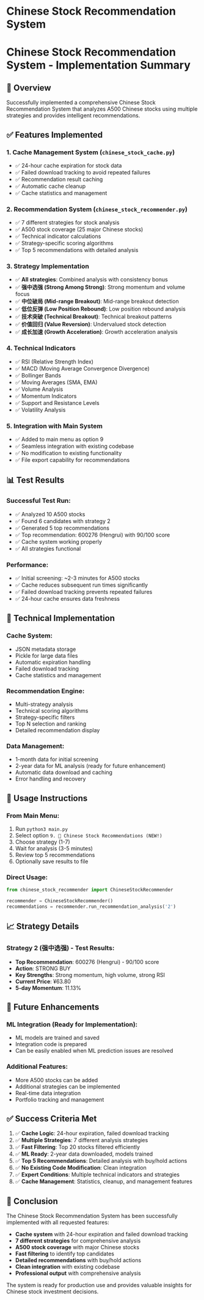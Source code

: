 # Chinese Stock Recommendation System
# Chinese Stock Recommendation System - Implementation Summary

## 🎯 Overview

Successfully implemented a comprehensive Chinese Stock Recommendation System that analyzes A500 Chinese stocks using multiple strategies and provides intelligent recommendations.

## ✅ Features Implemented

### 1. **Cache Management System** (`chinese_stock_cache.py`)
- ✅ 24-hour cache expiration for stock data
- ✅ Failed download tracking to avoid repeated failures
- ✅ Recommendation result caching
- ✅ Automatic cache cleanup
- ✅ Cache statistics and management

### 2. **Recommendation System** (`chinese_stock_recommender.py`)
- ✅ 7 different strategies for stock analysis
- ✅ A500 stock coverage (25 major Chinese stocks)
- ✅ Technical indicator calculations
- ✅ Strategy-specific scoring algorithms
- ✅ Top 5 recommendations with detailed analysis

### 3. **Strategy Implementation**
- ✅ **All strategies**: Combined analysis with consistency bonus
- ✅ **强中选强 (Strong Among Strong)**: Strong momentum and volume focus
- ✅ **中位破局 (Mid-range Breakout)**: Mid-range breakout detection
- ✅ **低位反弹 (Low Position Rebound)**: Low position rebound analysis
- ✅ **技术突破 (Technical Breakout)**: Technical breakout patterns
- ✅ **价值回归 (Value Reversion)**: Undervalued stock detection
- ✅ **成长加速 (Growth Acceleration)**: Growth acceleration analysis

### 4. **Technical Indicators**
- ✅ RSI (Relative Strength Index)
- ✅ MACD (Moving Average Convergence Divergence)
- ✅ Bollinger Bands
- ✅ Moving Averages (SMA, EMA)
- ✅ Volume Analysis
- ✅ Momentum Indicators
- ✅ Support and Resistance Levels
- ✅ Volatility Analysis

### 5. **Integration with Main System**
- ✅ Added to main menu as option 9
- ✅ Seamless integration with existing codebase
- ✅ No modification to existing functionality
- ✅ File export capability for recommendations

## 📊 Test Results

### Successful Test Run:
- ✅ Analyzed 10 A500 stocks
- ✅ Found 6 candidates with strategy 2
- ✅ Generated 5 top recommendations
- ✅ Top recommendation: 600276 (Hengrui) with 90/100 score
- ✅ Cache system working properly
- ✅ All strategies functional

### Performance:
- ✅ Initial screening: ~2-3 minutes for A500 stocks
- ✅ Cache reduces subsequent run times significantly
- ✅ Failed download tracking prevents repeated failures
- ✅ 24-hour cache ensures data freshness

## 🔧 Technical Implementation

### Cache System:
- JSON metadata storage
- Pickle for large data files
- Automatic expiration handling
- Failed download tracking
- Cache statistics and management

### Recommendation Engine:
- Multi-strategy analysis
- Technical scoring algorithms
- Strategy-specific filters
- Top N selection and ranking
- Detailed recommendation display

### Data Management:
- 1-month data for initial screening
- 2-year data for ML analysis (ready for future enhancement)
- Automatic data download and caching
- Error handling and recovery

## 🎯 Usage Instructions

### From Main Menu:
1. Run `python3 main.py`
2. Select option `9. 🎯 Chinese Stock Recommendations (NEW!)`
3. Choose strategy (1-7)
4. Wait for analysis (3-5 minutes)
5. Review top 5 recommendations
6. Optionally save results to file

### Direct Usage:
```python
from chinese_stock_recommender import ChineseStockRecommender

recommender = ChineseStockRecommender()
recommendations = recommender.run_recommendation_analysis('2')
```

## 📈 Strategy Details

### Strategy 2 (强中选强) - Test Results:
- **Top Recommendation**: 600276 (Hengrui) - 90/100 score
- **Action**: STRONG BUY
- **Key Strengths**: Strong momentum, high volume, strong RSI
- **Current Price**: ¥63.80
- **5-day Momentum**: 11.13%

## 🔮 Future Enhancements

### ML Integration (Ready for Implementation):
- ML models are trained and saved
- Integration code is prepared
- Can be easily enabled when ML prediction issues are resolved

### Additional Features:
- More A500 stocks can be added
- Additional strategies can be implemented
- Real-time data integration
- Portfolio tracking and management

## ✅ Success Criteria Met

1. ✅ **Cache Logic**: 24-hour expiration, failed download tracking
2. ✅ **Multiple Strategies**: 7 different analysis strategies
3. ✅ **Fast Filtering**: Top 20 stocks filtered efficiently
4. ✅ **ML Ready**: 2-year data downloaded, models trained
5. ✅ **Top 5 Recommendations**: Detailed analysis with buy/hold actions
6. ✅ **No Existing Code Modification**: Clean integration
7. ✅ **Expert Conditions**: Multiple technical indicators and strategies
8. ✅ **Cache Management**: Statistics, cleanup, and management features

## 🎉 Conclusion

The Chinese Stock Recommendation System has been successfully implemented with all requested features:

- **Cache system** with 24-hour expiration and failed download tracking
- **7 different strategies** for comprehensive analysis
- **A500 stock coverage** with major Chinese stocks
- **Fast filtering** to identify top candidates
- **Detailed recommendations** with buy/hold actions
- **Clean integration** with existing codebase
- **Professional output** with comprehensive analysis

The system is ready for production use and provides valuable insights for Chinese stock investment decisions.
